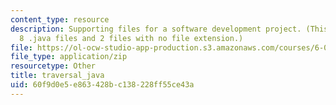```yaml
---
content_type: resource
description: Supporting files for a software development project. (This ZIP file contains
  8 .java files and 2 files with no file extension.)
file: https://ol-ocw-studio-app-production.s3.amazonaws.com/courses/6-005-elements-of-software-construction-fall-2008/60f9d0e5e863428bc138228ff55ce43a_traversal_java.zip
file_type: application/zip
resourcetype: Other
title: traversal_java
uid: 60f9d0e5-e863-428b-c138-228ff55ce43a
---
```

